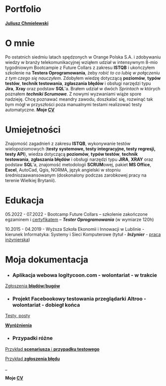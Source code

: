 # Portfolio
#### [Juliusz Chmielewski](https://drive.google.com/file/d/1qzqw_wnMRiS7ochy2FergpLTGcllmuR5/view?usp=share_link)
# O mnie 
Po ostatnich siedmiu latach spędzonych w Orange Polska S.A. i zdobywaniu wiedzy w branży telekomunikacyjnej wziąłem udział w intensywnym 8-mio tygodniowym Bootcampie z Future Collars z zakresu **ISTQB** i ukończyłem szkolenie na **Testera Oprogramowania**, żeby <em>robić to co lubię w połączeniu z tym czego się nauczyłem</em>. Zdobyłem wiedzę dotyczącą **poziomów**, **typów testów**, **technik testowania**, **zgłaszania błędów** i obsługi narzędzi typu **Jira**, **Xray** oraz podstaw **SQL**'a. Brałem udział w dwóch <em>Sprintach</em> w których poznałem **<em>techniki Scrumowe</em>**. 
Z nowymi wyzwaniami wiąże spore nadzieję. Chcę poznawać meandry zawodu, doszkalać się, rozwinąć tak bym mógł w przyszłości poza manualnymi testami realizować testy automatyczne. 
**Moje [CV](https://drive.google.com/file/d/1aggXNtTh45tIr7lxt_Paw-H30HJbS_IP/view?usp=share_link)**
# Umiejetności
Znajomość zagadnień z zakresu **ISTQB**, wykonywanie testów wielopoziomowych (**testy systemowe, testy integracyjne, testy regresji, testy API**), wiedza dotyczącą **poziomów**, **typów testów**, **technik testowania**, **zgłaszania błędów** i obsługi narzędzi typu **JIRA**, **XRAY** oraz podstaw **SQL**'a, znajomość metodologii **SCRUM**owej, pakiet **MS Office**, **Excel**, AutoCad, Qgis, NORMA, język angielski w stopniu średniozaawansowanym (doskonalony podczas zarobkowej pracy na terenie Wielkiej Brytanii).
# Edukacja
05.2022 - 07.2022 - Bootcamp Future Collars – szkolenie zakończone egzaminem i [certyfikatem](https://drive.google.com/file/d/1saez94_yu8IKMsPXCIFByybV9GNAlyA-/view?usp=share_link) – ***Tester Oprogramowania*** (w wymiarze 120h)
 
10.2015 - 04.2019 - Wyższa Szkoła Ekonomii i Innowacji w Lublinie - kierunek Informatyka: Systemy i Sieci Komputerowe  (tytuł - ***Inżynier*** - [praca inżynierska](https://drive.google.com/file/d/1F8k1ZuTnM3C1tgWbN2t1hdTYuyk57zU_/view?usp=share_link))
# Moja dokumentacja
* ### Aplikacja webowa logitycoon.com - wolontariat - w trakcie
[Zgłoszenia **błądów**/**bugów**](https://drive.google.com/drive/folders/1RtPooAvpDb4xP_zCo499pVZo9L3Ng5fz?usp=share_link)

* ### Projekt Facebookowy testowania przeglądarki Altroo - wolontariat - dobiegł końca
[Testy, posty](https://drive.google.com/drive/folders/1_UGW_6ZykBoRoCrtVE9IDatAEv-w9UwQ?usp=share_link)

[**Wyróżnienia**](https://drive.google.com/file/d/1XVYNTioVkQ8wMdHNIqrvlACP642w05ak/view?usp=share_link)

* ### Przypadki różne
[Przykład **scenariusza** i **przypadku testowego**](https://drive.google.com/file/d/1wVSC0UkK--McgaNxxsIzxJQcOd9Votmi/view?usp=share_link)

[Przykład **zgłoszenia błędu**](https://drive.google.com/file/d/1og09UE0yub-_ocmtokqyKCP8mWP2kZ7i/view?usp=share_link)





_

**Moje [CV](https://drive.google.com/file/d/1aggXNtTh45tIr7lxt_Paw-H30HJbS_IP/view?usp=share_link)**
